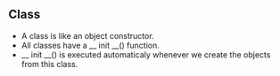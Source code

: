 ## Class ##
* A class is like an object constructor.
* All classes have a __ init __() function.
* __ init __() is executed automaticaly whenever we create the objects from this class.
